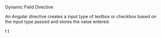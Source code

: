 Dynamic Field Directive

An Angular directive creates a input type of textbox or checkbox based on the input type passed and stores the value entered.


t
t

